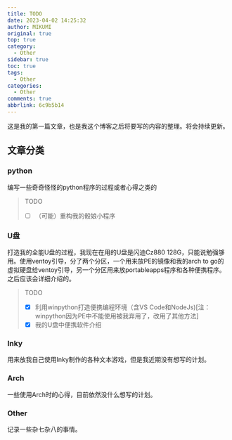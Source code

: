 ```yaml
---
title: TODO
date: 2023-04-02 14:25:32
author: MIKUMI
original: true
top: true
category:
  - Other
sidebar: true
toc: true
tags:
  - Other
categories:
  - Other
comments: true
abbrlink: 6c9b5b14
---
```

这是我的第一篇文章，也是我这个博客之后将要写的内容的整理。将会持续更新。

<!--more-->
## 文章分类
### python
编写一些奇奇怪怪的python程序的过程或者心得之类的
>TODO  
>* [ ] （可能）重构我的骰娘小程序

### U盘
打造我的全能U盘的过程，我现在在用的U盘是闪迪Cz880 128G，只能说勉强够用。使用ventoy引导，分了两个分区，一个用来放PE的镜像和我的arch to go的虚拟硬盘给ventoy引导，另一个分区用来放portableapps程序和各种便携程序。之后应该会详细介绍的。
>TODO  
>* [X] 利用winpython打造便携编程环境（含VS Code和NodeJs)[注：winpython因为PE中不能使用被我弃用了，改用了其他方法]
>* [X] 我的U盘中便携软件介绍

### Inky
用来放我自己使用Inky制作的各种文本游戏，但是我近期没有想写的计划。

### Arch
一些使用Arch时的心得，目前依然没什么想写的计划。

### Other
记录一些杂七杂八的事情。